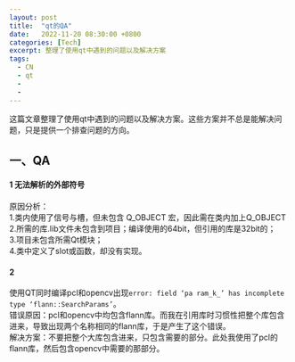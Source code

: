 ```yaml
---
layout: post
title:  "qt的QA"
date:   2022-11-20 08:30:00 +0800
categories: [Tech]
excerpt: 整理了使用qt中遇到的问题以及解决方案
tags:
  - CN
  - qt 
  - 
  - 
---
```


这篇文章整理了使用qt中遇到的问题以及解决方案。这些方案并不总是能解决问题，只是提供一个排查问题的方向。

## 一、QA

#### 1 无法解析的外部符号

原因分析：  
1.类内使用了信号与槽，但未包含 Q_OBJECT 宏，因此需在类内加上Q_OBJECT  
2.所需的库.lib文件未包含到项目；编译使用的64bit，但引用的库是32bit的；  
3.项目未包含所需Qt模块；  
4.类中定义了slot或函数，却没有实现。  

#### 2
使用QT同时编译pcl和opencv出现`error: field ‘pa ram_k_’ has incomplete type ‘flann::SearchParams’`。<br />
错误原因：pcl和opencv中均包含flann库。而我在引用库时习惯性把整个库包含进来，导致出现两个名称相同的flann库，于是产生了这个错误。<br />
解决方案：不要把整个大库包含进来，只包含需要的部分。此处我使用了pcl的flann库，然后包含opencv中需要的那部分。<br />